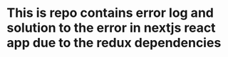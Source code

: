 # This is repo contains error log and solution to the error in nextjs react app due to the redux dependencies 


